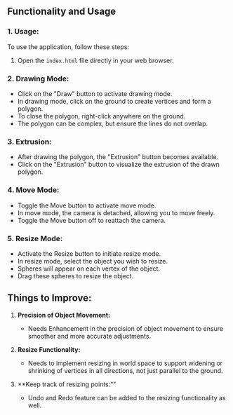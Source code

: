 ## Functionality and Usage

### 1. Usage:

To use the application, follow these steps:

1. Open the `index.html` file directly in your web browser.

### 2. Drawing Mode:

- Click on the "Draw" button to activate drawing mode.
- In drawing mode, click on the ground to create vertices and form a polygon.
- To close the polygon, right-click anywhere on the ground.
- The polygon can be complex, but ensure the lines do not overlap.

### 3. Extrusion:

- After drawing the polygon, the "Extrusion" button becomes available.
- Click on the "Extrusion" button to visualize the extrusion of the drawn polygon.

### 4. Move Mode:

- Toggle the Move button to activate move mode.
- In move mode, the camera is detached, allowing you to move freely.
- Toggle the Move button off to reattach the camera.

### 5. Resize Mode:

- Activate the Resize button to initiate resize mode.
- In resize mode, select the object you wish to resize.
- Spheres will appear on each vertex of the object.
- Drag these spheres to resize the object.

## Things to Improve:

1. **Precision of Object Movement:**

   - Needs Enhancement in the precision of object movement to ensure smoother and more accurate adjustments.

2. **Resize Functionality:**

   - Needs to implement resizing in world space to support widening or shrinking of vertices in all directions, not just parallel to the ground.

3. \*\*Keep track of resizing points:""
   - Undo and Redo feature can be added to the resizing functionality as well.
